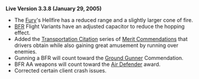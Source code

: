 **Live Version 3.3.8 (January 29, 2005)**

- The [Fury](../vehicles/Fury.md)'s Hellfire has a reduced range and a slightly
  larger cone of fire.
- [BFR](../vehicles/BattleFrame_Robotics.md) Flight Variants have an adjusted
  capacitor to reduce the hopping effect.
- Added the [Transportation Citation](../merits/Transportation_Citation.md)
  series of [Merit Commendations](../merits/Merit_Commendations.md) that drivers
  obtain while also gaining great amusement by running over enemies.
- Gunning a BFR will count toward the
  [Ground Gunner](../merits/Ground_Gunner.md) Commendation.
- BFR AA weapons will count toward the [Air Defender](../merits/Air_Defender.md)
  award.
- Corrected certain client crash issues.


